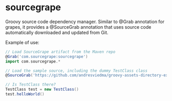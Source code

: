# sourcegrape
Groovy source code dependency manager. Similar to @Grab annotation for grapes, it provides a @SourceGrab annotation that uses source code automatically downloaded and updated from Git.

Example of use:

```groovy
// Load SourceGrape artifact from the Maven repo
@Grab('com.sourcegrape:sourcegrape')
import com.sourcegrape.*

// Load the sample source, including the dummy TestClass class
@SourceGrab('https://github.com/andresviedma/groovy-assets-directory-example.git')

// Is TestClass there?
TestClass test = new TestClass()
test.helloWorld()
```
